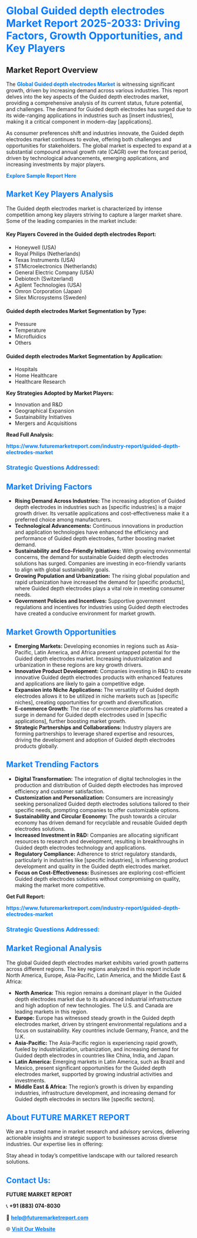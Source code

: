 <h1 style="color: #007BFF;">Global Guided depth electrodes Market Report 2025-2033: Driving Factors, Growth Opportunities, and Key Players</h1>

<section id="overview">
<h2>Market Report Overview</h2>
<p>The <a href="https://www.futuremarketreport.com/industry-report/guided-depth-electrodes-market" style="color: #007BFF; text-decoration: none;"><strong>Global Guided depth electrodes Market</strong></a> is witnessing significant growth, driven by increasing demand across various industries. This report delves into the key aspects of the Guided depth electrodes market, providing a comprehensive analysis of its current status, future potential, and challenges. The demand for Guided depth electrodes has surged due to its wide-ranging applications in industries such as [insert industries], making it a critical component in modern-day [applications].</p>
<p>As consumer preferences shift and industries innovate, the Guided depth electrodes market continues to evolve, offering both challenges and opportunities for stakeholders. The global market is expected to expand at a substantial compound annual growth rate (CAGR) over the forecast period, driven by technological advancements, emerging applications, and increasing investments by major players.</p>
</section>

<section id="overview">
<p><a href="https://www.futuremarketreport.com/request-sample/reportId=37202" style="color: #007BFF; text-decoration: none;"><strong>Explore Sample Report Here</strong></a></p>
</section>

<section id="key-players">
<h2 style="color: #007BFF;">Market Key Players Analysis</h2>
<p>The Guided depth electrodes market is characterized by intense competition among key players striving to capture a larger market share. Some of the leading companies in the market include:</p>
<h4>Key Players Covered in the Guided depth electrodes Report:</h4>
<ul><li>Honeywell (USA)</li><li>Royal Philips (Netherlands)</li><li>Texas Instruments (USA)</li><li>STMicroelectronics (Netherlands)</li><li>General Electric Company (USA)</li><li>Debiotech (Switzerland)</li><li>Agilent Technologies (USA)</li><li>Omron Corporation (Japan)</li><li>Silex Microsystems (Sweden)</li></ul>
<h4>Guided depth electrodes Market Segmentation by Type:</h4>
<ul><li>Pressure</li><li>Temperature</li><li>Microfluidics</li><li>Others</li></ul>

<h4>Guided depth electrodes Market Segmentation by Application:</h4>
<ul><li>Hospitals</li><li>Home Healthcare</li><li>Healthcare Research</li></ul>
<p><strong>Key Strategies Adopted by Market Players:</strong></p>
<ul>
<li>Innovation and R&D</li>
<li>Geographical Expansion</li>
<li>Sustainability Initiatives</li>
<li>Mergers and Acquisitions</li>
</ul>
</section>

<section>
<p><strong>Read Full Analysis: </strong></p><a href="https://www.futuremarketreport.com/industry-report/guided-depth-electrodes-market" style="color: #007BFF; text-decoration: none;"><strong>https://www.futuremarketreport.com/industry-report/guided-depth-electrodes-market</strong></a>
<h3 style="color: #007BFF;">Strategic Questions Addressed:</h3>
</section>

<section id="driving-factors">
<h2 style="color: #007BFF;">Market Driving Factors</h2>
<ul>
<li><strong>Rising Demand Across Industries:</strong> The increasing adoption of Guided depth electrodes in industries such as [specific industries] is a major growth driver. Its versatile applications and cost-effectiveness make it a preferred choice among manufacturers.</li>
<li><strong>Technological Advancements:</strong> Continuous innovations in production and application technologies have enhanced the efficiency and performance of Guided depth electrodes, further boosting market demand.</li>
<li><strong>Sustainability and Eco-Friendly Initiatives:</strong> With growing environmental concerns, the demand for sustainable Guided depth electrodes solutions has surged. Companies are investing in eco-friendly variants to align with global sustainability goals.</li>
<li><strong>Growing Population and Urbanization:</strong> The rising global population and rapid urbanization have increased the demand for [specific products], where Guided depth electrodes plays a vital role in meeting consumer needs.</li>
<li><strong>Government Policies and Incentives:</strong> Supportive government regulations and incentives for industries using Guided depth electrodes have created a conducive environment for market growth.</li>
</ul>
</section>

<section id="growth-opportunities">
<h2 style="color: #007BFF;">Market Growth Opportunities</h2>
<ul>
<li><strong>Emerging Markets:</strong> Developing economies in regions such as Asia-Pacific, Latin America, and Africa present untapped potential for the Guided depth electrodes market. Increasing industrialization and urbanization in these regions are key growth drivers.</li>
<li><strong>Innovative Product Development:</strong> Companies investing in R&D to create innovative Guided depth electrodes products with enhanced features and applications are likely to gain a competitive edge.</li>
<li><strong>Expansion into Niche Applications:</strong> The versatility of Guided depth electrodes allows it to be utilized in niche markets such as [specific niches], creating opportunities for growth and diversification.</li>
<li><strong>E-commerce Growth:</strong> The rise of e-commerce platforms has created a surge in demand for Guided depth electrodes used in [specific applications], further boosting market growth.</li>
<li><strong>Strategic Partnerships and Collaborations:</strong> Industry players are forming partnerships to leverage shared expertise and resources, driving the development and adoption of Guided depth electrodes products globally.</li>
</ul>
</section>

<section id="trending-factors">
<h2 style="color: #007BFF;">Market Trending Factors</h2>
<ul>
<li><strong>Digital Transformation:</strong> The integration of digital technologies in the production and distribution of Guided depth electrodes has improved efficiency and customer satisfaction.</li>
<li><strong>Customization and Personalization:</strong> Consumers are increasingly seeking personalized Guided depth electrodes solutions tailored to their specific needs, prompting companies to offer customizable options.</li>
<li><strong>Sustainability and Circular Economy:</strong> The push towards a circular economy has driven demand for recyclable and reusable Guided depth electrodes solutions.</li>
<li><strong>Increased Investment in R&D:</strong> Companies are allocating significant resources to research and development, resulting in breakthroughs in Guided depth electrodes technology and applications.</li>
<li><strong>Regulatory Compliance:</strong> Adherence to strict regulatory standards, particularly in industries like [specific industries], is influencing product development and quality in the Guided depth electrodes market.</li>
<li><strong>Focus on Cost-Effectiveness:</strong> Businesses are exploring cost-efficient Guided depth electrodes solutions without compromising on quality, making the market more competitive.</li>
</ul>
</section>

<section>
<p><strong>Get Full Report: </strong></p><a href="https://www.futuremarketreport.com/industry-report/guided-depth-electrodes-market" style="color: #007BFF; text-decoration: none;"><strong>https://www.futuremarketreport.com/industry-report/guided-depth-electrodes-market</strong></a>
<h3 style="color: #007BFF;">Strategic Questions Addressed:</h3>
</section>


<section id="regional-analysis">
<h2 style="color: #007BFF;">Market Regional Analysis</h2>
<p>The global Guided depth electrodes market exhibits varied growth patterns across different regions. The key regions analyzed in this report include North America, Europe, Asia-Pacific, Latin America, and the Middle East & Africa:</p>
<ul>
<li><strong>North America:</strong> This region remains a dominant player in the Guided depth electrodes market due to its advanced industrial infrastructure and high adoption of new technologies. The U.S. and Canada are leading markets in this region.</li>
<li><strong>Europe:</strong> Europe has witnessed steady growth in the Guided depth electrodes market, driven by stringent environmental regulations and a focus on sustainability. Key countries include Germany, France, and the U.K.</li>
<li><strong>Asia-Pacific:</strong> The Asia-Pacific region is experiencing rapid growth, fueled by industrialization, urbanization, and increasing demand for Guided depth electrodes in countries like China, India, and Japan.</li>
<li><strong>Latin America:</strong> Emerging markets in Latin America, such as Brazil and Mexico, present significant opportunities for the Guided depth electrodes market, supported by growing industrial activities and investments.</li>
<li><strong>Middle East & Africa:</strong> The region’s growth is driven by expanding industries, infrastructure development, and increasing demand for Guided depth electrodes in sectors like [specific sectors].</li>
</ul>
</section>

<footer>
<h2 style="color: #007BFF;">About FUTURE MARKET REPORT</h2>
<p>We are a trusted name in market research and advisory services, delivering actionable insights and strategic support to businesses across diverse industries. Our expertise lies in offering:</p>

<p>Stay ahead in today’s competitive landscape with our tailored research solutions.</p>

<h2 style="color: #007BFF;">Contact Us:</h2>
<p><strong>FUTURE MARKET REPORT</strong></p>
<p>📞 <strong>+91 (883) 074-8030</strong></p>
<p>📧 <strong><a href="mailto:help@futuremarketreport.com" style="color: #007BFF;">help@futuremarketreport.com</a></strong></p>
<p>🌐 <strong><a href="https://www.futuremarketreport.com/" style="color: #007BFF;">Visit Our Website</a></strong></p>
</footer>